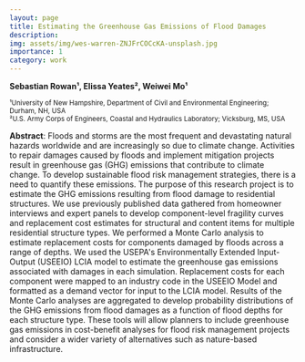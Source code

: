 ```yaml
---
layout: page
title: Estimating the Greenhouse Gas Emissions of Flood Damages
description: 
img: assets/img/wes-warren-ZNJFrCOCcKA-unsplash.jpg
importance: 1
category: work
---
```


**Sebastian Rowan¹, Elissa Yeates², Weiwei Mo¹**

<small>¹University of New Hampshire, Department of Civil and Environmental Engineering; Durham, NH, USA</small> <br> 
<small>²U.S. Army Corps of Engineers, Coastal and Hydraulics Laboratory; Vicksburg, MS, USA</small>


**Abstract**: Floods and storms are the most frequent and devastating natural hazards worldwide and are increasingly so due to climate change. Activities to repair damages caused by floods and implement mitigation projects result in greenhouse gas (GHG) emissions that contribute to climate change. To develop sustainable flood risk management strategies, there is a need to quantify these emissions. The purpose of this research project is to estimate the GHG emissions resulting from flood damage to residential structures. We use previously published data gathered from homeowner interviews and expert panels to develop component-level fragility curves and replacement cost estimates for structural and content items for multiple residential structure types. We performed a Monte Carlo analysis to estimate replacement costs for components damaged by floods across a range of depths. We used the USEPA's Environmentally Extended Input-Output (USEEIO) LCIA model to estimate the greenhouse gas emissions associated with damages in each simulation. Replacement costs for each component were mapped to an industry code in the USEEIO Model and formatted as a demand vector for input to the LCIA model. Results of the Monte Carlo analyses are aggregated to develop probability distributions of the GHG emissions from flood damages as a function of flood depths for each structure type. These tools will allow planners to include greenhouse gas emissions in cost-benefit analyses for flood risk management projects and consider a wider variety of alternatives such as nature-based infrastructure.

